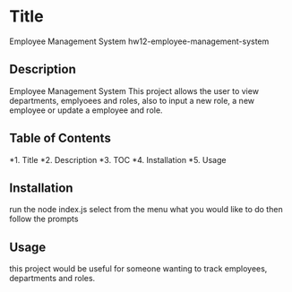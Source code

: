 # Title
Employee Management System
hw12-employee-management-system

## Description
Employee Management System
 This project allows the user to view departments, emplyoees and roles, also to input a new role, a new employee or update a employee and role.

## Table of Contents

  *1. Title *2. Description *3. TOC *4. Installation *5. Usage

## Installation

run the node index.js select from the menu what you would like to do then follow the prompts

## Usage

  this project would be useful for someone wanting to track employees, departments and roles.